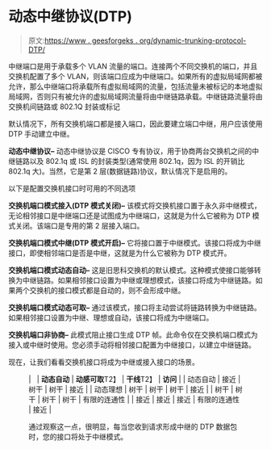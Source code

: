 # 动态中继协议(DTP)

> 原文:[https://www . geesforgeks . org/dynamic-trunking-protocol-DTP/](https://www.geeksforgeeks.org/dynamic-trunking-protocol-dtp/)

中继端口是用于承载多个 VLAN 流量的端口。连接两个不同交换机的端口，并且交换机配置了多个 VLAN，则该端口应成为中继端口。如果所有的虚拟局域网都被允许，那么中继端口将承载所有虚拟局域网的流量，包括流量未被标记的本地虚拟局域网，否则只有被允许的虚拟局域网流量将由中继链路承载。中继链路流量将由交换机间链路或 802.1Q 封装或标记

默认情况下，所有交换机端口都是接入端口，因此要建立端口中继，用户应该使用 DTP 手动建立中继。

**动态中继协议–**
动态中继协议是 CISCO 专有协议，用于协商两台交换机之间的中继链路以及 802.1q 或 ISL 的封装类型(通常使用 802.1q，因为 ISL 的开销比 802.1q 大)。当然，它是第 2 层(数据链路)协议，默认情况下是启用的。

以下是配置交换机接口时可用的不同选项

**交换机端口模式接入(DTP 模式关闭)–**
该模式将交换机接口置于永久非中继模式，无论相邻接口是中继端口还是试图成为中继端口，这就是为什么它被称为 DTP 模式关闭。该端口是专用的第 2 层接入端口。

**交换机端口模式中继(DTP 模式开启)–**
它将接口置于中继模式。该接口将成为中继接口，即使相邻端口是否是中继，这就是为什么它被称为 DTP 模式开。

**交换机端口模式动态自动–**
这是旧思科交换机的默认模式。这种模式使接口能够转换为中继链路。如果相邻接口设置为中继或理想模式，该接口将成为中继链路。如果两个交换机的接口模式都是自动的，则不会形成中继。

**交换机端口模式动态可取–**
通过该模式，接口将主动尝试将链路转换为中继链路。如果相邻接口设置为中继、理想或自动，该接口将成为中继端口。

**交换机端口非协商–**
此模式阻止接口生成 DTP 帧。此命令仅在交换机端口模式为接入或中继时使用。您必须手动将相邻接口配置为中继接口，以建立中继链路。

现在，让我们看看交换机接口将成为中继或接入接口的场景。

<figure class="table">

|   | **动态自动**
 | **动感可取**T2】 | **干线**T2】 | **访问**
 |
| 动态自动 | 接近 | 树干 | 树干 | 接近 |
| 动态理想 | 树干 | 树干 | 树干 | 接近 |
| 树干 | 树干 | 树干 | 树干 | 有限的连通性 |
| 接近 | 接近 | 接近 | 有限的连通性 | 接近 |

通过观察这一点，很明显，每当您收到请求形成中继的 DTP 数据包时，您的接口将处于中继模式。

</figure>